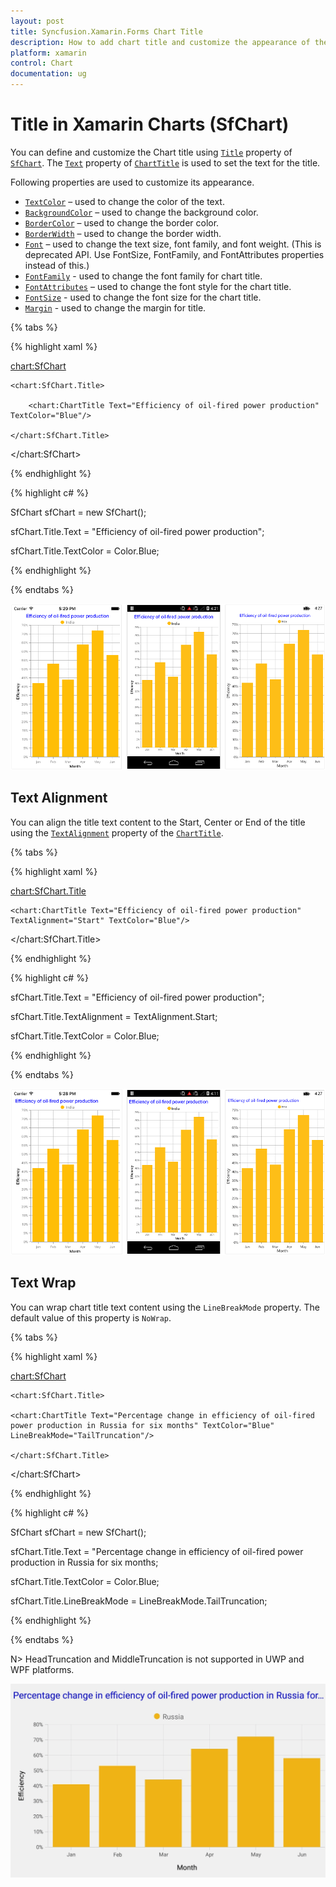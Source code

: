 ```yaml
---
layout: post
title: Syncfusion.Xamarin.Forms Chart Title
description: How to add chart title and customize the appearance of the chart title in the Essential Xamarin.Forms.
platform: xamarin
control: Chart
documentation: ug
---
```


# Title in Xamarin Charts (SfChart)

You can define and customize the Chart title using [`Title`](https://help.syncfusion.com/cr/xamarin/Syncfusion.SfChart.XForms.SfChart.html#Syncfusion_SfChart_XForms_SfChart_Title) property of [`SfChart`](https://help.syncfusion.com/cr/xamarin/Syncfusion.SfChart.XForms.SfChart.html). The [`Text`](https://help.syncfusion.com/cr/xamarin/Syncfusion.SfChart.XForms.ChartTitle.html#Syncfusion_SfChart_XForms_ChartTitle_Text) property of [`ChartTitle`](https://help.syncfusion.com/cr/xamarin/Syncfusion.SfChart.XForms.ChartTitle.html) is used to set the text for the title. 

Following properties are used to customize its appearance.

* [`TextColor`](https://help.syncfusion.com/cr/xamarin/Syncfusion.SfChart.XForms.ChartTitle.html#Syncfusion_SfChart_XForms_ChartTitle_TextColor) – used to change the color of the text.
* [`BackgroundColor`](https://help.syncfusion.com/cr/xamarin/Syncfusion.SfChart.XForms.ChartTitle.html#Syncfusion_SfChart_XForms_ChartTitle_BackgroundColor) – used to change the background color.
* [`BorderColor`](https://help.syncfusion.com/cr/xamarin/Syncfusion.SfChart.XForms.ChartTitle.html#Syncfusion_SfChart_XForms_ChartTitle_BorderColor) – used to change the border color.
* [`BorderWidth`](https://help.syncfusion.com/cr/xamarin/Syncfusion.SfChart.XForms.ChartTitle.html#Syncfusion_SfChart_XForms_ChartTitle_BorderWidth) – used to change the border width.
* [`Font`](https://help.syncfusion.com/cr/xamarin/Syncfusion.SfChart.XForms.ChartTitle.html#Syncfusion_SfChart_XForms_ChartTitle_Font) – used to change the text size, font family, and font weight. (This is deprecated API. Use FontSize, FontFamily, and FontAttributes properties instead of this.)
* [`FontFamily`](https://help.syncfusion.com/cr/xamarin/Syncfusion.SfChart.XForms.ChartTitle.html#Syncfusion_SfChart_XForms_ChartTitle_FontFamily) - used to change the font family for chart title. 
* [`FontAttributes`](https://help.syncfusion.com/cr/xamarin/Syncfusion.SfChart.XForms.ChartTitle.html#Syncfusion_SfChart_XForms_ChartTitle_FontAttributes) – used to change the font style for the chart title.
* [`FontSize`](https://help.syncfusion.com/cr/xamarin/Syncfusion.SfChart.XForms.ChartTitle.html#Syncfusion_SfChart_XForms_ChartTitle_FontSize) - used to change the font size for the chart title.
* [`Margin`](https://help.syncfusion.com/cr/xamarin/Syncfusion.SfChart.XForms.ChartTitle.html#Syncfusion_SfChart_XForms_ChartTitle_Margin) - used to change the margin for title.

{% tabs %} 

{% highlight xaml %}

<chart:SfChart>

	<chart:SfChart.Title>

		<chart:ChartTitle Text="Efficiency of oil-fired power production" TextColor="Blue"/>

	</chart:SfChart.Title>  

</chart:SfChart>

{% endhighlight %}

{% highlight c# %}

SfChart sfChart = new SfChart();

sfChart.Title.Text = "Efficiency of oil-fired power production";

sfChart.Title.TextColor = Color.Blue;

{% endhighlight %}

{% endtabs %}

![Title for Xamarin.Forms Chart](charttitle_images/charttitle_img1.png)

## Text Alignment

You can align the title text content to the Start, Center or End of the title using the [`TextAlignment`](https://help.syncfusion.com/cr/xamarin/Syncfusion.SfChart.XForms.ChartTitle.html#Syncfusion_SfChart_XForms_ChartTitle_TextAlignment) property of the [`ChartTitle`](https://help.syncfusion.com/cr/xamarin/Syncfusion.SfChart.XForms.ChartTitle.html).

{% tabs %} 

{% highlight xaml %}

<chart:SfChart.Title>

	<chart:ChartTitle Text="Efficiency of oil-fired power production" TextAlignment="Start" TextColor="Blue"/>

</chart:SfChart.Title>  

{% endhighlight %}

{% highlight c# %}

sfChart.Title.Text = "Efficiency of oil-fired power production";

sfChart.Title.TextAlignment = TextAlignment.Start;

sfChart.Title.TextColor = Color.Blue;

{% endhighlight %}

{% endtabs %}

![Text alignment support for title in Xamarin.Forms Chart](charttitle_images/charttitle_img2.png)

## Text Wrap

You can wrap chart title text content using the `LineBreakMode` property. The default value of this property is `NoWrap`.

{% tabs %} 

{% highlight xaml %}

<chart:SfChart>

	<chart:SfChart.Title>

	<chart:ChartTitle Text="Percentage change in efficiency of oil-fired power production in Russia for six months" TextColor="Blue" LineBreakMode="TailTruncation"/>

	</chart:SfChart.Title>  

</chart:SfChart>

{% endhighlight %}

{% highlight c# %}

SfChart sfChart = new SfChart();

sfChart.Title.Text = "Percentage change in efficiency of oil-fired power production in Russia for six months;

sfChart.Title.TextColor = Color.Blue;

sfChart.Title.LineBreakMode = LineBreakMode.TailTruncation;

{% endhighlight %}

{% endtabs %}

N> HeadTruncation and MiddleTruncation is not supported in UWP and WPF platforms.

![Text wrap support for title in Xamarin.Forms Chart](charttitle_images/charttitle_img3.png)